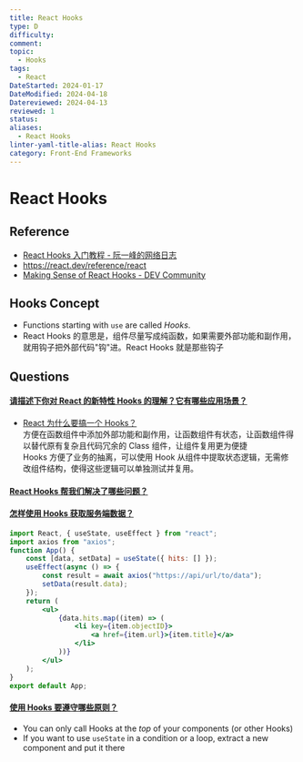 ```yaml
---
title: React Hooks
type: D
difficulty: 
comment: 
topic:
  - Hooks
tags:
  - React
DateStarted: 2024-01-17
DateModified: 2024-04-18
Datereviewed: 2024-04-13
reviewed: 1
status: 
aliases:
  - React Hooks
linter-yaml-title-alias: React Hooks
category: Front-End Frameworks
---
```


# React Hooks

## Reference

- [React Hooks 入门教程 - 阮一峰的网络日志](https://www.ruanyifeng.com/blog/2019/09/react-hooks.html)
- https://react.dev/reference/react
- [Making Sense of React Hooks - DEV Community](https://dev.to/dan_abramov/making-sense-of-react-hooks-2eib)

## Hooks Concept
- Functions starting with `use` are called _Hooks_.
- React Hooks 的意思是，组件尽量写成纯函数，如果需要外部功能和副作用，就用钩子把外部代码"钩"进。React Hooks 就是那些钩子

## Questions

#### [请描述下你对 React 的新特性 Hooks 的理解？它有哪些应用场景？](https://github.com/haizlin/fe-interview/issues/702)

- [React 为什么要搞一个 Hooks？](https://github.com/haizlin/fe-interview/issues/846)  
  方便在函数组件中添加外部功能和副作用，让函数组件有状态，让函数组件得以替代原有复杂且代码冗余的 Class 组件，让组件复用更为便捷  
  Hooks 方便了业务的抽离，可以使用 Hook 从组件中提取状态逻辑，无需修改组件结构，使得这些逻辑可以单独测试并复用。

#### [React Hooks 帮我们解决了哪些问题？](https://github.com/haizlin/fe-interview/issues/845)

#### [怎样使用 Hooks 获取服务端数据？](https://github.com/haizlin/fe-interview/issues/891)

```jsx
import React, { useState, useEffect } from "react";
import axios from "axios";
function App() {
	const [data, setData] = useState({ hits: [] });
	useEffect(async () => {
		const result = await axios("https://api/url/to/data");
		setData(result.data);
	});
	return (
		<ul>
			{data.hits.map((item) => (
				<li key={item.objectID}>
					<a href={item.url}>{item.title}</a>
				</li>
			))}
		</ul>
	);
}
export default App;
```

#### [使用 Hooks 要遵守哪些原则？](https://github.com/haizlin/fe-interview/issues/890)
- You can only call Hooks at the _top_ of your components (or other Hooks)
- If you want to use `useState` in a condition or a loop, extract a new component and put it there




